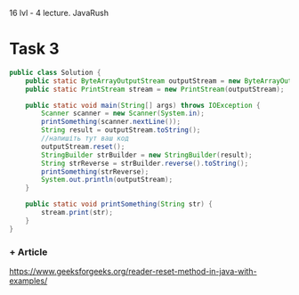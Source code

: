 16 lvl - 4 lecture. JavaRush

# Task 3
```java
public class Solution {
    public static ByteArrayOutputStream outputStream = new ByteArrayOutputStream();
    public static PrintStream stream = new PrintStream(outputStream);

    public static void main(String[] args) throws IOException {
        Scanner scanner = new Scanner(System.in);
        printSomething(scanner.nextLine());
        String result = outputStream.toString();
        //напишіть тут ваш код
        outputStream.reset();
        StringBuilder strBuilder = new StringBuilder(result);
        String strReverse = strBuilder.reverse().toString();
        printSomething(strReverse);
        System.out.println(outputStream);
    }

    public static void printSomething(String str) {
        stream.print(str);
    }
}
```

### + Article
https://www.geeksforgeeks.org/reader-reset-method-in-java-with-examples/
